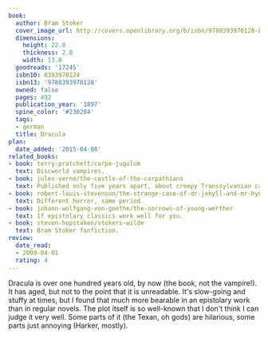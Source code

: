 ```yaml
---
book:
  author: Bram Stoker
  cover_image_url: http://covers.openlibrary.org/b/isbn/9780393970128-L.jpg
  dimensions:
    height: 22.0
    thickness: 2.8
    width: 13.0
  goodreads: '17245'
  isbn10: 0393970124
  isbn13: '9780393970128'
  owned: false
  pages: 492
  publication_year: '1897'
  spine_color: '#230204'
  tags:
  - german
  title: Dracula
plan:
  date_added: '2015-04-08'
related_books:
- book: terry-pratchett/carpe-jugulum
  text: Discworld vampires.
- book: jules-verne/the-castle-of-the-carpathians
  text: Published only five years apart, about creepy Transsylvanian castles.
- book: robert-louis-stevenson/the-strange-case-of-dr-jekyll-and-mr-hyde
  text: Different horror, same period.
- book: johann-wolfgang-von-goethe/the-sorrows-of-young-werther
  text: If epistolary classics work well for you.
- book: steven-hopstaken/stokers-wilde
  text: Bram Stoker fanfiction.
review:
  date_read:
  - 2009-04-01
  rating: 4
---
```


Dracula is over one hundred years old, by now (the book, not the vampire!). It has aged, but not to the point that it is
unreadable. It's slow-going and stuffy at times, but I found that much more bearable in an epistolary work than
in regular novels. The plot itself is so well-known that I don't think I can judge it very well. Some parts of it (the
Texan, oh gods) are hilarious, some parts just annoying (Harker, mostly).
